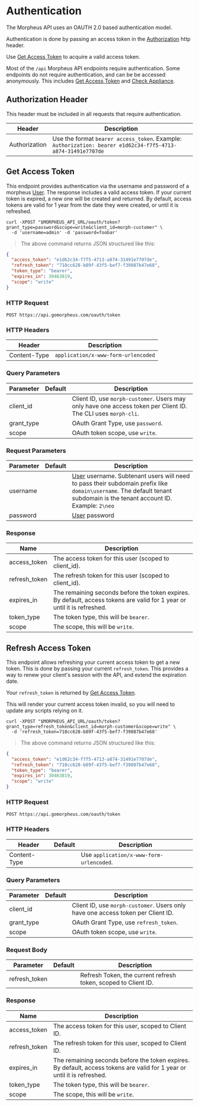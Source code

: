 # Authentication

The Morpheus API uses an OAUTH 2.0 based authentication model. 

Authentication is done by passing an access token in the [Authorization](#authorization-header) http header.

Use [Get Access Token](#get-access-token) to acquire a valid access token.

Most of the `/api` Morpheus API endpoints require authentication.  Some endpoints do not require authentication, and can be be accessed anonymously. This includes [Get Access Token](#get-access-token) and [Check Appliance](#check-appliance).


## Authorization Header

This header must be included in all requests that require authentication.

Header |  Description
---------  | -----------
Authorization      | Use the format `bearer access_token`. Example: `Authorization: bearer e1d62c34-f7f5-4713-a874-31491e7707de`


## Get Access Token

This endpoint provides authentication via the username and password of a morpheus [User](#users). The response includes a valid access token.  If your current token is expired, a new one will be created and returned.  By default, access tokens are valid for 1 year from the date they were created, or until it is refreshed.


```shell
curl -XPOST "$MORPHEUS_API_URL/oauth/token?grant_type=password&scope=write&client_id=morph-customer" \
  -d 'username=admin' -d 'password=foobar'
```

> The above command returns JSON structured like this:

```json
{
  "access_token": "e1d62c34-f7f5-4713-a874-31491e7707de",
  "refresh_token": "718cc628-b89f-43f5-bef7-f39887b47e68",
  "token_type": "bearer",
  "expires_in": 30463819,
  "scope": "write"
}
```

### HTTP Request

`POST https://api.gomorpheus.com/oauth/token`

### HTTP Headers

Header | Description
--------- | -----------
Content-Type     | `application/x-www-form-urlencoded`

### Query Parameters

Parameter | Default | Description
--------- | ------- | -----------
client_id      |  | Client ID, use `morph-customer`. Users may only have one access token per Client ID. The CLI uses `morph-cli`.
grant_type      | | OAuth Grant Type, use `password`.
scope      | | OAuth token scope, use `write`.

### Request Parameters

Parameter | Default | Description
--------- | ------- | -----------
username      |  | [User](#users) username. Subtenant users will need to pass their subdomain prefix like <code>domain\username</code>. The default tenant subdomain is the tenant account ID. Example: <code>2\neo</code>
password      |  | [User](#users) password


### Response

Name | Description
--------- | -----------
access_token | The access token for this user (scoped to client_id).
refresh_token | The refresh token for this user (scoped to client_id).
expires_in | The remaining seconds before the token expires. By default, access tokens are valid for 1 year or until it is refreshed.
token_type | The token type, this will be `bearer`.
scope | The scope, this will be `write`.


## Refresh Access Token

This endpoint allows refreshing your current access token to get a new token.  This is done by passing your current `refresh_token`. 
This provides a way to renew your client's session with the API, and extend the expiration date.

Your `refresh_token` is returned by [Get Access Token](#get-access-token).

<aside class="info">
This will render your current access token invalid, so you will need to update any scripts relying on it.
</aside>

```shell
curl -XPOST "$MORPHEUS_API_URL/oauth/token?grant_type=refresh_token&client_id=morph-customer&scope=write" \
  -d 'refresh_token=718cc628-b89f-43f5-bef7-f39887b47e68'
```

> The above command returns JSON structured like this:

```json
{
  "access_token": "e1d62c34-f7f5-4713-a874-31491e7707de",
  "refresh_token": "718cc628-b89f-43f5-bef7-f39887b47e68",
  "token_type": "bearer",
  "expires_in": 30463819,
  "scope": "write"
}
```

### HTTP Request

`POST https://api.gomorpheus.com/oauth/token`

### HTTP Headers

Header | Default | Description
--------- | ------- | -----------
Content-Type      |  | Use `application/x-www-form-urlencoded`.

### Query Parameters

Parameter | Default | Description
--------- | ------- | -----------
client_id      |  | Client ID, use `morph-customer`. Users only have one access token per Client ID.
grant_type      | | OAuth Grant Type, use `refresh_token`.
scope      | | OAuth token scope, use `write`.

### Request Body

Parameter | Default | Description
--------- | ------- | -----------
refresh_token      |  | Refresh Token, the current refresh token, scoped to Client ID.

### Response

Name | Description
--------- | -----------
access_token | The access token for this user, scoped to Client ID.
refresh_token | The refresh token for this user, scoped to Client ID.
expires_in | The remaining seconds before the token expires. By default, access tokens are valid for 1 year or until it is refreshed.
token_type | The token type, this will be `bearer`.
scope | The scope, this will be `write`.

